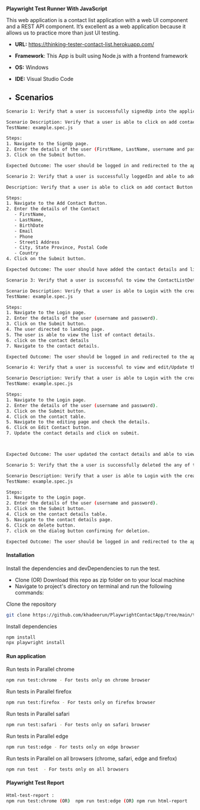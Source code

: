 **Playwright Test Runner With JavaScript**

This web application is a contact list application with a web UI component and a REST API component. 
It’s excellent as a web application because it allows us to practice more than just UI testing.

-  **URL:** https://thinking-tester-contact-list.herokuapp.com/
*   **Framework**: This App is built using Node.js with a frontend framework
+  **OS:** Windows
- **IDE:** Visual Studio Code

- ## Scenarios

```bash
Scenario 1: Verify that a user is successfully signedUp into the application.

Scenario Description: Verify that a user is able to click on add contact Button and fill the details.
TestName: example.spec.js

Steps:
1. Navigate to the SignUp page.
2. Enter the details of the user (FirstName, LastName, username and password).
3. Click on the Submit button.

Expected Outcome: The user should be logged in and redirected to the application landing page.

```
```bash
Scenario 2: Verify that a user is successfully loggedIn and able to add the contact in the add contact page.

Description: Verify that a user is able to click on add contact Button and fill the details.

Steps:
1. Navigate to the Add Contact Button.
2. Enter the details of the Contact
   - FirstName,
   - LastName,
   - BirthDate
   - Email
   - Phone
   - Street1 Address
   - City, State Province, Postal Code
   - Country
4. Click on the Submit button.

Expected Outcome: The user should have added the contact details and listed it in landing page.

```

```bash
Scenario 3: Verify that a user is successful to view the ContactListDetails in the application.

Scenario Description: Verify that a user is able to Login with the created username and password and click on login Button and view the contact list Details.
TestName: example.spec.js

Steps:
1. Navigate to the Login page.
2. Enter the details of the user (username and password).
3. Click on the Submit button.
4. The user directed to landing page.
5. The user is able to view the list of contact details.
6. click on the contact details
7. Navigate to the contact details.

Expected Outcome: The user should be logged in and redirected to the application landing page.

```

```bash
Scenario 4: Verify that a user is successful to view and edit/Update the contact details in the application.

Scenario Description: Verify that a user is able to Login with the created username and password and click on contact details and view the contact list Details to edit or update if any on the editing page.
TestName: example.spec.js

Steps:
1. Navigate to the Login page.
2. Enter the details of the user (username and password).
3. Click on the Submit button.
4. Click on the contact table.
5. Navigate to the editing page and check the details.
6. Click on Edit Contact button.
7. Update the contact details and click on submit.



Expected Outcome: The user updated the contact details and able to view the new contact details.

```

```bash
Scenario 5: Verify that the a user is successfully deleted the any of the Contact Details in the application.

Scenario Description: Verify that a user is able to Login with the created username and password and able to delete the contact details.
TestName: example.spec.js

Steps:
1. Navigate to the Login page.
2. Enter the details of the user (username and password).
3. Click on the Submit button.
4. Click on the contact details table.
5. Navigate to the contact details page.
6. Click on delete button.
7. click on the dialog button confirming for deletion.

Expected Outcome: The user should be logged in and redirected to the application landing page.

```

 #### Installation

Install the dependencies and devDependencies to run the test.

- Clone (OR) Download this repo as zip folder on to your local machine
- Navigate to project's directory on terminal and run the following commands:

Clone the repository

```bash
git clone https://github.com/khadeerun/PlaywrightContactApp/tree/main/tests
```

Install dependencies

```bash
npm install
npx playwright install
```

#### Run application

Run tests in Parallel chrome

```bash
npm run test:chrome - For tests only on chrome browser
```

Run tests in Parallel firefox

```bash
npm run test:firefox - For tests only on firefox browser
```

Run tests in Parallel safari

```bash
npm run test:safari - For tests only on safari browser
```

Run tests in Parallel edge

```bash
npm run test:edge - For tests only on edge browser
```

Run tests in Parallel on all browsers (chrome, safari, edge and firefox)

```bash
npm run test  - For tests only on all browsers
```

#### Playwright Test Report 

```bash
Html-test-report :
npm run test:chrome (OR)  npm run test:edge (OR) npm run html-report
```


